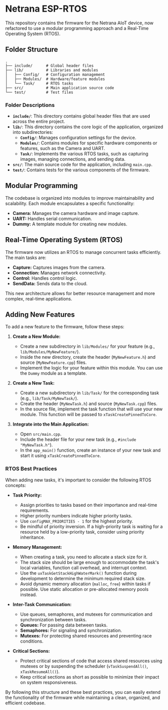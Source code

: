 # Netrana ESP-RTOS

This repository contains the firmware for the Netrana AIoT device, now refactored to use a modular programming approach and a Real-Time Operating System (RTOS).

## Folder Structure

```
.
├── include/      # Global header files
├── lib/          # Libraries and modules
│   ├── Config/   # Configuration management
│   ├── Modules/  # Hardware/feature modules
│   └── Task/     # RTOS tasks
├── src/          # Main application source code
└── test/         # Test files
```

### Folder Descriptions

*   **`include/`**: This directory contains global header files that are used across the entire project.
*   **`lib/`**: This directory contains the core logic of the application, organized into subdirectories:
    *   **`Config/`**: Manages configuration settings for the device.
    *   **`Modules/`**: Contains modules for specific hardware components or features, such as the Camera and UART.
    *   **`Task/`**: Implements the various RTOS tasks, such as capturing images, managing connections, and sending data.
*   **`src/`**: The main source code for the application, including `main.cpp`.
*   **`test/`**: Contains tests for the various components of the firmware.

## Modular Programming

The codebase is organized into modules to improve maintainability and scalability. Each module encapsulates a specific functionality:

-   **Camera:** Manages the camera hardware and image capture.
-   **UART:** Handles serial communication.
-   **Dummy:** A template module for creating new modules.

## Real-Time Operating System (RTOS)

The firmware now utilizes an RTOS to manage concurrent tasks efficiently. The main tasks are:

-   **Capture:** Captures images from the camera.
-   **Connection:** Manages network connectivity.
-   **Control:** Handles control logic.
-   **SendData:** Sends data to the cloud.

This new architecture allows for better resource management and more complex, real-time applications.

## Adding New Features

To add a new feature to the firmware, follow these steps:

1.  **Create a New Module:**
    *   Create a new subdirectory in `lib/Modules/` for your feature (e.g., `lib/Modules/MyNewFeature/`).
    *   Inside the new directory, create the header (`MyNewFeature.h`) and source (`MyNewFeature.cpp`) files.
    *   Implement the logic for your feature within this module. You can use the `Dummy` module as a template.

2.  **Create a New Task:**
    *   Create a new subdirectory in `lib/Task/` for the corresponding task (e.g., `lib/Task/MyNewTask/`).
    *   Create the header (`MyNewTask.h`) and source (`MyNewTask.cpp`) files.
    *   In the source file, implement the task function that will use your new module. This function will be passed to `xTaskCreatePinnedToCore`.

3.  **Integrate into the Main Application:**
    *   Open `src/main.cpp`.
    *   Include the header file for your new task (e.g., `#include "MyNewTask.h"`).
    *   In the `app_main()` function, create an instance of your new task and start it using `xTaskCreatePinnedToCore`.

### RTOS Best Practices

When adding new tasks, it's important to consider the following RTOS concepts:

*   **Task Priority:**
    *   Assign priorities to tasks based on their importance and real-time requirements.
    *   Higher priority numbers indicate higher priority tasks.
    *   Use `configMAX_PRIORITIES - 1` for the highest priority.
    *   Be mindful of priority inversion. If a high-priority task is waiting for a resource held by a low-priority task, consider using priority inheritance.

*   **Memory Management:**
    *   When creating a task, you need to allocate a stack size for it.
    *   The stack size should be large enough to accommodate the task's local variables, function call overhead, and interrupt context.
    *   Use the `uxTaskGetStackHighWaterMark()` function during development to determine the minimum required stack size.
    *   Avoid dynamic memory allocation (`malloc`, `free`) within tasks if possible. Use static allocation or pre-allocated memory pools instead.

*   **Inter-Task Communication:**
    *   Use queues, semaphores, and mutexes for communication and synchronization between tasks.
    *   **Queues:** For passing data between tasks.
    *   **Semaphores:** For signaling and synchronization.
    *   **Mutexes:** For protecting shared resources and preventing race conditions.

*   **Critical Sections:**
    *   Protect critical sections of code that access shared resources using mutexes or by suspending the scheduler (`vTaskSuspendAll()`, `xTaskResumeAll()`).
    *   Keep critical sections as short as possible to minimize their impact on system responsiveness.

By following this structure and these best practices, you can easily extend the functionality of the firmware while maintaining a clean, organized, and efficient codebase.